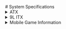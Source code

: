 <!DOCTYPE html>
<html>
  <head>
  </head>
  <body>
# System Specifications

<details>
<summary>ATX</summary>
<p>
  
**CPU**: Intel i9-12900K  
**AIO**: Corsair H150i ELITE CAPELLIX & LCD Kit  
**MOBO**: Gigabyte Z790 Aorus Master  
**MEM**: G.Skill Trident Z5 16G*4 @6000C36  
**GPU**: GIGABYTE AORUS RTX 4090 MASTER  
**SSD**: 
- Intel Optane P5801X 400GB
- [WD AN1500] Samsung 980 PRO 2TB *2
- [WD AN1500] Samsung 970 EvoPlus 2TB *2
- Samsung 990 PRO 2TB
- Samsung PM9A1 2TB
- Samsung PM983A 960GB
- WD SN850X 2TB
- Fanxiang S790 4TB *2  
**HDD**: 
- TOSHIBA MG08ACA 16TB *2
- WD HC530 14TB
- TOSHIBA MG04ACA 4TB  
**PSU**: ROG Thor II 1000W  
**FAN**: 
- Corsair ML120 *6
- Corsair ML140 *4
- Gentle Typhoon GT1850 *3  
**Case**: Corsair 7000X RGB  
**Monitor**: 
- LG OLED42C2PUA
- Dell S2721DGF
- Acer HA270  
**Keyboard**: 
- Corsair K100 AIR
- Varmillo VA87  
**Mouse**: Logitech PRO X SUPERLIGHT  
**Earbuds**: 
- 64 Audio U18S + PW Audio 1960s
- Inear ProPhile 8 + Brise Audio Yatono
- Beyerdynamic Xelento + OC studio AUX  
**Headphone**: 
- Astell&Kern T5p MKII + Bispa JUN
- Beyerdynamic DT 770 Pro  
**DAP**: A&ultima SP2000  
**Speakers**: PSI Audio A17-M *2  
**Decode**: HIBIKI String Decoding System  
**PreAMP**: SMSL HO200  

</p>
</details>

<details>
<summary>9L ITX</summary>
<p>

**CPU**: Intel i3-12100F  
**AIO**: Deepcool LT520  
**MOBO**: Gigabyte Z690i Aorus Ultra Plus  
**MEM**: Trident Z Royal 16G*2 @4000C18  
**GPU**: EVGA RTX 3080Ti FTW3  
**SSD**: 
- Intel Optane 905P 960GB
- WD SN850X 2TB  
**PSU**: Corsair SF750  
**FAN**: 
- Corsair AF120
- Noctua A12x25  
**Case**: Formd T1 V2.1  
**Monitor**: FFALCON R21U81  
**Keyboard**: ROG Azoth  
**Mouse**: Logitech PRO WIRELESS  

</p>
</details>

<details>
<summary>Mobile Game Information</summary>
<p>

**FGO iOS**: 100,100,027,567  
- 女仆呆 5/5
- 全呆毛 13/13
- 羁绊礼装 13/13  

**明日方舟 官服**: みぞれ#3789

</p>
</details>

  </body>
</html>


